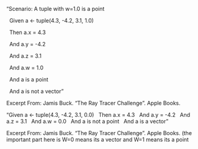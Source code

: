 “​Scenario​: A tuple with w=1.0 is a point

​ 	  ​Given​ a ← tuple(4.3, -4.2, 3.1, 1.0)

​ 	  ​Then​ a.x = 4.3

​ 	    ​And​ a.y = -4.2

​ 	    ​And​ a.z = 3.1

​ 	    ​And​ a.w = 1.0

​ 	    ​And​ a is a point

​ 	    ​And​ a is not a vector”

Excerpt From: Jamis Buck. “The Ray Tracer Challenge”. Apple Books.

“Given​ a ← tuple(4.3, -4.2, 3.1, 0.0)
​ 	  ​Then​ a.x = 4.3
​ 	    ​And​ a.y = -4.2
​ 	    ​And​ a.z = 3.1
​ 	    ​And​ a.w = 0.0
​ 	    ​And​ a is not a point
​ 	    ​And​ a is a vector”

Excerpt From: Jamis Buck. “The Ray Tracer Challenge”. Apple Books.
(the important part here is W=0 means its a vector and W=1 means its a point